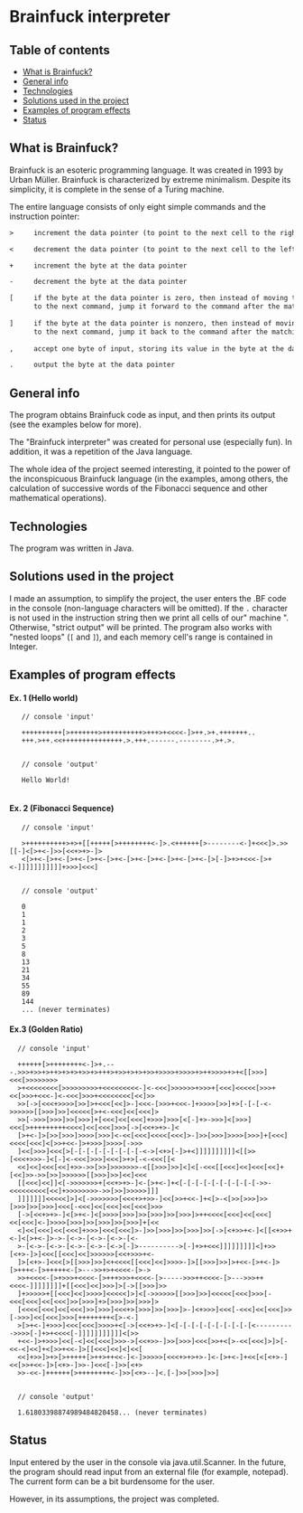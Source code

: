 # Brainfuck interpreter

## Table of contents
* [What is Brainfuck?](#what-is-brainfuck?)
* [General info](#general-info)
* [Technologies](#technologies)
* [Solutions used in the project](#solutions-used-in-the-projects)
* [Examples of program effects](#examples-of-program-effects)
* [Status](#status)

## What is Brainfuck? <a name="what-is-brainfuck?"></a>
Brainfuck is an esoteric programming language. It was created in 1993 by Urban Müller. Brainfuck is characterized by extreme minimalism.
Despite its simplicity, it is complete in the sense of a Turing machine.

The entire language consists of only eight simple commands and the instruction pointer:

```txt
>     increment the data pointer (to point to the next cell to the right)

<     decrement the data pointer (to point to the next cell to the left)

+     increment the byte at the data pointer

-     decrement the byte at the data pointer

[     if the byte at the data pointer is zero, then instead of moving the instruction pointer forward 
      to the next command, jump it forward to the command after the matching ] command
      
]     if the byte at the data pointer is nonzero, then instead of moving the instruction pointer forward 
      to the next command, jump it back to the command after the matching [ command
      
,     accept one byte of input, storing its value in the byte at the data pointer

.     output the byte at the data pointer
```

## General info
The program obtains Brainfuck code as input, and then prints its output (see the examples below for more).

The "Brainfuck interpreter" was created for personal use (especially fun). In addition, it was a repetition of the Java language.

The whole idea of the project seemed interesting, it pointed to the power of the inconspicuous Brainfuck language (in the examples, among others, the calculation of successive words of the Fibonacci sequence and other mathematical operations).

## Technologies
The program was written in Java. 

## Solutions used in the project <a name="solutions-used-in-the-projects"></a>
I made an assumption, to simplify the project, the user enters the .BF code in the console (non-language characters will be omitted). 
If the `.` character is not used in the instruction string then we print all cells of our" machine ". Otherwise, "strict output" will be printed.
The program also works with "nested loops" (`[` and `]`), and each memory cell's range is contained in Integer.

## Examples of program effects

#### Ex. 1 (Hello world)
```BF
   // console 'input'
   
   ++++++++++[>+++++++>++++++++++>+++>+<<<<-]>++.>+.+++++++..
   +++.>++.<<+++++++++++++++.>.+++.------.--------.>+.>.
   
   
   // console 'output'
   
   Hello World!
   
```
#### Ex. 2 (Fibonacci Sequence)
```BF
   // console 'input'
   
   >++++++++++>+>+[[+++++[>++++++++<-]>.<++++++[>--------<-]+<<<]>.>>[[-]<[>+<-]>>[<<+>+>-]>
   <[>+<-[>+<-[>+<-[>+<-[>+<-[>+<-[>+<-[>+<-[>+<-[>[-]>+>+<<<-[>+<-]]]]]]]]]]]+>>>]<<<]
   
   
   // console 'output'
   
   0
   1
   1
   2
   3
   5
   8
   13
   21
   34
   55
   89
   144
   ... (never terminates)
```

#### Ex.3 (Golden Ratio)
```BF
  // console 'input'
  
  ++++++[>++++++++<-]>+.---.>>>+>>+>++>+>+>+>>+>+++>+>>+>+>+>>+>>>>+>>>>+>++>>>>+>+<[[>>>]<<<[>>>>>>>>
  >+<<<<<<<<[>>>>>>>>>+<<<<<<<<<-]<-<<<]>>>>>>+>>>+[<<<]<<<<<[>>>+<<[>>>+<<<-]<-<<<]>>>+<<<<<<<<[<<]>>
  >>[->[<<<+>>>>[>>]>+<<<[<<]>-]<<<-[>>>+<<<-]+>>>>[>>]+>[-[-[-<->>>>>>[[>>>]>>]<<<<<[>+<-<<<]<<[<<<]>
  >>[->>>[>>>]>>[>>>]+[<<<]<<[<<<]+>>>]>>>[<[-]+>->>>]<[>>>]<<<[>+++++++++<<<<]<<[<<<]>>>[->[<<+>+>-]<
  [>+<-]>[>>[>>>]>>>>[>>>]<-<<[<<<]<<<<[<<<]>-]>>[>>>]>>>>[>>>]+[<<<]<<<<[<<<]<[>>+<<-]>+>>>]>>>>[->>>
  ]<<[>>>]<<<[>[-[-[-[-[-[-[-[-[-<->[<+>[-]>+<]]]]]]]]]]<[[>>[<<<+>>>-]<[-]<-<<<]>>>]<<<]>+>[-<-<<<[[<
  <<]<<]<<<[<<]+>>->>[>>]>>>>>>>-<[[>>>]>>]<]<[-<<<[[<<<]<<]<<<[<<]+[<<]>>->>[>>]>>>>>>[[>>>]>>]<<]<<<
  [[<<<]<<]]<[->>>>>>>+[<<+>+>-]<-[>+<-]+<[-[-[-[-[-[-[-[-[-[->>-<<<<<<<<<[<<]+>>>>>>>>->>[>>]>>>>>]]]
  ]]]]]]]<<<<<]>]<[->>>>>>>[<<<+>+>>-]<<[>>+<<-]+<[>-<[>>[>>>]>>[>>>]>>[>>>]<<<[-<<<]<<[<<<]<<[<<<]>>>
  [->[<<+>+>-]<[>+<-]<[>>>>[>>>]>>[>>>]>>[>>>]>++<<<<[<<<]<<[<<<]<<[<<<]<-]>>>>[>>>]>>[>>>]>>[>>>]+[<<
  <]<<[<<<]<<[<<<]+>>>]<<<[<<<]>-]>>[>>>]>>[>>>]>>[->[<+>>+<-]<[[<+>>+<-]<[>+<-]>->-[<->-[<->-[<->-[<-
  >-[<->-[<->-[<->-[<->-[<->[-]>---------->[-]+>+<<<]]]]]]]]]<]+>>[<+>-]>]<<<[[<<<]<<]>>>>>>[<<+>>>+<-
  ]>[<+>-]<<<[>[[>>>]>>]<+<<<<[[<<<]<<]>>>>-]>[[>>>]>>]>+<<-[>+<-]>[>+++<-[>+++++<-[>--->>+>+<<<<-[>->
  >>+<<<<-[>+>>>+<<<<-[>+++>>>+<<<<-[>----->>>++<<<<-[>--->>>++<<<<-]]]]]]]]+[[<<<]<<]>>>]>[->[[>>>]>>
  ]+>>>>>+[[<<<]<<]>>>>]<<<<<]>]<[->>>>>>[[>>>]>>]<<<<<[<<<]>>>[-<<<[<<<]<<[<<<]>>[>>>]+>[>>>]>>[>>>]>
  [<<<<[<<<]<<[<<<]>>[>>>]<<<+>[>>>]>>[>>>]>-]<+>>>]<<<[-<<<]<<[<<<]>>[->>>]<<[<<<]>>>[++++++++<[>-<-]
  >[>+<-]+>>>]<<<[<<<]>>>>+<[->[<<+>+>-]<[-[-[-[-[-[-[-[-[-[<---------->>>>[-]+>+<<<<[-]]]]]]]]]]]<[>>
  +<<-]>+>>>]<<[-<]<<[<<<]>>>->[<<+>>-]>>[>>>]<<<[>>+<[>-<<[<<<]>]>[-<<-<]<<]+<[>>+<<-]>[[<<<]<<]<]<<[
  <<]+>>]>+>[>+++++[>++>++<<-]<-]>>>>>[<<<+>+>+>-]<-[>+<-]+<<[<[<+>-]<<[>>+<<-]>[<+>-]>>-]<<<[-]>>[<+>
  >>-<<-]++++++[>++++++++<-]>>[<+>--]<.[-]>>[>>>]>>]
  
  
  // console 'output'
  
  1.61803398874989484820458... (never terminates) 
  ```

## Status
Input entered by the user in the console via java.util.Scanner. In the future, the program should read input from an external file (for example, notepad). The current form can be a bit burdensome for the user.

However, in its assumptions, the project was completed.
